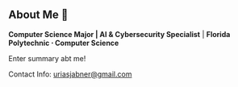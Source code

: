 ## About Me 👋

**Computer Science Major | AI & Cybersecurity Specialist** | **Florida Polytechnic ⋅ Computer Science**

Enter summary abt me!

Contact Info: uriasjabner@gmail.com

